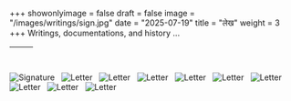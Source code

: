 +++
showonlyimage = false
draft = false
image = "/images/writings/sign.jpg"
date = "2025-07-19"
title = "लेख"
weight = 3
+++
Writings, documentations, and history ...
<!--more-->
&nbsp; | &nbsp;
| -----------------|---------------- |
![Signature](/images/writings/sign.jpg "Signature")
&nbsp;
![Letter](/images/writings/letters-8.jpg "Letter")
&nbsp;
![Letter](/images/writings/letters-7.jpg "Letter")
&nbsp;
![Letter](/images/writings/letters-9.jpg "Letter")
&nbsp;
![Letter](/images/writings/letters-3.jpg "Letter")
&nbsp;
![Letter](/images/writings/letters-2.jpg "Letter")
&nbsp;
![Letter](/images/writings/letters-1.jpg "Letter")
&nbsp;
![Letter](/images/writings/letters-4.jpg "Letter")
&nbsp;
![Letter](/images/writings/letters-5.jpg "Letter")
&nbsp;
![Letter](/images/writings/letters-6.jpg "Letter")
